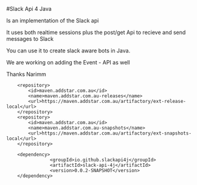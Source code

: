 #Slack Api 4 Java 

Is an implementation of the Slack  api 

It uses both realtime sessions plus the post/get Api to recieve and send messages to Slack 

You can use it to create slack aware bots in Java.

We are working on adding the Event - API as well 

Thanks
Narimm

        <repository>
            <id>maven.addstar.com.au</id>
            <name>maven.addstar.com.au-releases</name>
            <url>https://maven.addstar.com.au/artifactory/ext-release-local</url>
        </repository>
        <repository>
            <id>maven.addstar.com.au</id>
            <name>maven.addstar.com.au-snapshots</name>
            <url>https://maven.addstar.com.au/artifactory/ext-snapshots-local</url>
        </repository>
        
        <dependency>
                    <groupId>io.github.slackapi4j</groupId>
                    <artifactId>slack-api-4j</artifactId>
                    <version>0.0.2-SNAPSHOT</version>
        </dependency>